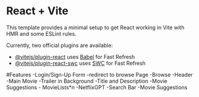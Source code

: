 # React + Vite

This template provides a minimal setup to get React working in Vite with HMR and some ESLint rules.

Currently, two official plugins are available:

- [@vitejs/plugin-react](https://github.com/vitejs/vite-plugin-react/blob/main/packages/plugin-react/README.md) uses [Babel](https://babeljs.io/) for Fast Refresh
- [@vitejs/plugin-react-swc](https://github.com/vitejs/vite-plugin-react-swc) uses [SWC](https://swc.rs/) for Fast Refresh



#Features 
-Login/Sign-Up Form
    -redirect to browse Page
-Browse
    -Header
    -Main Movie
        -Trailer in Background
        -Title and Description
        -Movie Suggestions
            - MovieLists*n
-NetflixGPT
    -Search Bar
    -Movie Suggestions